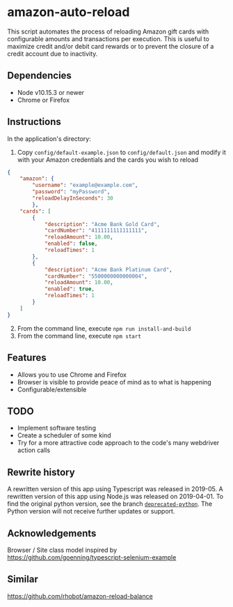 # amazon-auto-reload

This script automates the process of reloading Amazon gift cards with configurable amounts and transactions per execution. This is useful to maximize credit and/or debit card rewards or to prevent the closure of a credit account due to inactivity.

## Dependencies

- Node v10.15.3 or newer
- Chrome or Firefox

## Instructions

In the application's directory:
1. Copy `config/default-example.json` to `config/default.json` and modify it with your Amazon credentials and the cards you wish to reload
```json
{
    "amazon": {
        "username": "example@example.com",
        "password": "myPassword",
        "reloadDelayInSeconds": 30
        },
    "cards": [
        {
            "description": "Acme Bank Gold Card",
            "cardNumber": "4111111111111111",
            "reloadAmount": 10.00,
            "enabled": false,
            "reloadTimes": 1
        },
        {
            "description": "Acme Bank Platinum Card",
            "cardNumber": "5500000000000004",
            "reloadAmount": 10.00,
            "enabled": true,
            "reloadTimes": 1
        }
    ]
}
```
2. From the command line, execute `npm run install-and-build`
3. From the command line, execute `npm start`

## Features

* Allows you to use Chrome and Firefox
* Browser is visible to provide peace of mind as to what is happening
* Configurable/extensible

## TODO

- Implement software testing
- Create a scheduler of some kind 
- Try for a more attractive code approach to the code's many webdriver action calls

## Rewrite history

A rewritten version of this app using Typescript was released in 2019-05. A rewritten version of this app using Node.js was released on 2019-04-01. To find the original python version, see the branch [`deprecated-python`](tree/deprecated-python). The Python version will not receive further updates or support.

## Acknowledgements

Browser / Site class model inspired by https://github.com/goenning/typescript-selenium-example

## Similar

https://github.com/rhobot/amazon-reload-balance